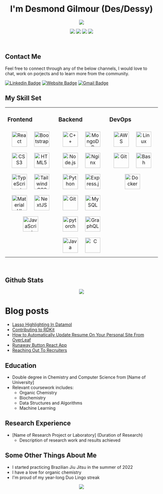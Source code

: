 <div align="center">

</div>  

<div align="center">
  <h1>I'm Desmond Gilmour (Des/Dessy) </h1>
  <img src="https://pronoun.cyou/x/y?subject=He&object=Him&height=20"> 
</div>

<p align="center">
  <img src="https://img.shields.io/badge/last%20major%20release-mar.%201997-important" />
  <img src="https://img.shields.io/badge/unminified%20size-5%20feet%206%20inches-informational" />
  <img src="https://img.shields.io/badge/vulnerabilities-high-critical" />
  <img src="https://img.shields.io/badge/code%20quality-A%20for%20effort-success" />
</p>

<br>

## Contact Me

Feel free to connect through any of the below channels, I would love to chat, work on porjects and to learn more from the community.


[![Linkedin Badge](https://img.shields.io/badge/-desmondgilmour-blue?style=flat&logo=Linkedin&logoColor=white&link=https://www.linkedin.com/in/desmond-gilmour-886b3a128/)](https://www.linkedin.com/in/desmond-gilmour-886b3a128/)
[![Website Badge](https://img.shields.io/badge/-desmondgilmour.com-47CCCC?style=flat&logo=Google-Chrome&logoColor=white&link=https://desmondgilmour.com)](https://desmondgilmour.com)
[![Gmail Badge](https://img.shields.io/badge/-desmondgilmour-c14438?style=flat&logo=Gmail&logoColor=white&link=desmondgilmour@gmail.com)](mailto:desmondgilmour@gmail.com)


## My Skill Set  
<table><tr><td valign="top" width="33%">



### Frontend  
<div align="center">  
<a href="https://reactjs.org/" target="_blank"><img style="margin: 10px" src="https://profilinator.rishav.dev/skills-assets/react-original-wordmark.svg" alt="React" height="50" /></a>  
<a href="https://getbootstrap.com/docs/3.4/javascript/" target="_blank"><img style="margin: 10px" src="https://profilinator.rishav.dev/skills-assets/bootstrap-plain.svg" alt="Bootstrap" height="50" /></a>  
<a href="https://www.w3schools.com/css/" target="_blank"><img style="margin: 10px" src="https://profilinator.rishav.dev/skills-assets/css3-original-wordmark.svg" alt="CSS3" height="50" /></a>  
<a href="https://en.wikipedia.org/wiki/HTML5" target="_blank"><img style="margin: 10px" src="https://profilinator.rishav.dev/skills-assets/html5-original-wordmark.svg" alt="HTML5" height="50" /></a>  
<a href="https://www.typescriptlang.org/" target="_blank"><img style="margin: 10px" src="https://profilinator.rishav.dev/skills-assets/typescript-original.svg" alt="TypeScript" height="50" /></a>  
<a href="https://www.tailwindcss.com/" target="_blank"><img style="margin: 10px" src="https://profilinator.rishav.dev/skills-assets/tailwindcss.svg" alt="Tailwind CSS" height="50" /></a>  
<a href="https://mui.com/" target="_blank"><img style="margin: 10px" src="https://profilinator.rishav.dev/skills-assets/mui.png" alt="Material UI" height="50" /></a>  
<a href="https://nextjs.org/" target="_blank"><img style="margin: 10px" src="https://profilinator.rishav.dev/skills-assets/nextjs.png" alt="NextJS" height="50" /></a>  
<a href="https://www.javascript.com/" target="_blank"><img style="margin: 10px" src="https://profilinator.rishav.dev/skills-assets/javascript-original.svg" alt="JavaScript" height="50" /></a>  
</div>

</td><td valign="top" width="33%">



### Backend  
<div align="center">  
<a href="https://www.cplusplus.com/" target="_blank"><img style="margin: 10px" src="https://profilinator.rishav.dev/skills-assets/cplusplus-original.svg" alt="C++" height="50" /></a>  
<a href="https://www.mongodb.com/" target="_blank"><img style="margin: 10px" src="https://profilinator.rishav.dev/skills-assets/mongodb-original-wordmark.svg" alt="MongoDB" height="50" /></a>  
<a href="https://nodejs.org/" target="_blank"><img style="margin: 10px" src="https://profilinator.rishav.dev/skills-assets/nodejs-original-wordmark.svg" alt="Node.js" height="50" /></a>  
<a href="https://www.nginx.com/" target="_blank"><img style="margin: 10px" src="https://profilinator.rishav.dev/skills-assets/nginx-original.svg" alt="Nginx" height="50" /></a>  
<a href="https://www.python.org/" target="_blank"><img style="margin: 10px" src="https://profilinator.rishav.dev/skills-assets/python-original.svg" alt="Python" height="50" /></a>  
<a href="https://expressjs.com/" target="_blank"><img style="margin: 10px" src="https://profilinator.rishav.dev/skills-assets/express-original-wordmark.svg" alt="Express.js" height="50" /></a>  
<a href="https://github.com/" target="_blank"><img style="margin: 10px" src="https://profilinator.rishav.dev/skills-assets/git-scm-icon.svg" alt="Git" height="50" /></a>  
<a href="https://www.mysql.com/" target="_blank"><img style="margin: 10px" src="https://profilinator.rishav.dev/skills-assets/mysql-original-wordmark.svg" alt="MySQL" height="50" /></a>  
<a href="https://pytorch.org/" target="_blank"><img style="margin: 10px" src="https://profilinator.rishav.dev/skills-assets/pytorch-icon.svg" alt="pytorch" height="50" /></a>  
<a href="https://graphql.org/" target="_blank"><img style="margin: 10px" src="https://profilinator.rishav.dev/skills-assets/graphql.png" alt="GraphQL" height="50" /></a>  
<a href="https://www.java.com/" target="_blank"><img style="margin: 10px" src="https://profilinator.rishav.dev/skills-assets/java-original-wordmark.svg" alt="Java" height="50" /></a>  
<a href="https://www.cprogramming.com/" target="_blank"><img style="margin: 10px" src="https://profilinator.rishav.dev/skills-assets/c-original.svg" alt="C" height="50" /></a>  
</div>

</td><td valign="top" width="33%">



### DevOps  
<div align="center">  
<a href="https://aws.amazon.com/" target="_blank"><img style="margin: 10px" src="https://profilinator.rishav.dev/skills-assets/amazonwebservices-original-wordmark.svg" alt="AWS" height="50" /></a>  
<a href="https://www.linux.org/" target="_blank"><img style="margin: 10px" src="https://profilinator.rishav.dev/skills-assets/linux-original.svg" alt="Linux" height="50" /></a>  
<a href="https://github.com/" target="_blank"><img style="margin: 10px" src="https://profilinator.rishav.dev/skills-assets/git-scm-icon.svg" alt="Git" height="50" /></a>  
<a href="https://www.gnu.org/software/bash/" target="_blank"><img style="margin: 10px" src="https://profilinator.rishav.dev/skills-assets/gnu_bash-icon.svg" alt="Bash" height="50" /></a>  
<a href="https://www.docker.com/" target="_blank"><img style="margin: 10px" src="https://profilinator.rishav.dev/skills-assets/docker-original-wordmark.svg" alt="Docker" height="50" /></a>  
</div>

</td></tr></table>  

<br/>  

## Github Stats  
<div align="center">
  <a href="https://github.com/dessygil/github-readme-stats"> 
    <img  src="https://github-readme-stats.vercel.app/api?username=dessygil&&show_icons=true&theme=radical"/>
  </a>
</div>  





# Blog posts
<!-- BLOG-POST-LIST:START -->
- [Lasso Highlighting In Datamol](https://dev.to/dessygil/lasso-highlighting-in-datamol-36l3)
- [Contributing to RDKit](https://dev.to/dessygil/contributing-to-rdkit-379b)
- [How to Automatically Update Resume On Your Personal Site From OverLeaf](https://dev.to/dessygil/how-to-automatically-update-resume-on-your-personal-site-from-overleaf-1fld)
- [Runaway Button React App](https://dev.to/dessygil/runaway-button-react-app-1eae)
- [Reaching Out To Recruiters](https://dev.to/dessygil/reaching-out-to-recruiters-1m04)
<!-- BLOG-POST-LIST:END -->

## Education
- Double degree in Chemistry and Computer Science from [Name of University]
- Relevant coursework includes:
  - Organic Chemistry
  - Biochemistry
  - Data Structures and Algorithms
  - Machine Learning

## Research Experience
- [Name of Research Project or Laboratory] (Duration of Research)
  - Description of research work and results achieved


## Some Other Things About Me
- I started practicing Brazilian Jiu Jitsu in the summer of 2022
- I have a love for organic chemistry
- I'm proud of my year-long Duo Lingo streak


<div align="center">
<img src="https://visitor-badge.glitch.me/badge?page_id=dessygil">
</div>


<!---
dessygil/dessygil is a ✨ special ✨ repository because its `README.md` (this file) appears on your GitHub profile.
You can click the Preview link to take a look at your changes.
--->
